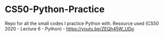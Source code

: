 # CS50-Python-Practice
Repo for all the small codes I practice Python with. Resource used (CS50 2020 - Lecture 6 - Python) - https://youtu.be/ZEQh45W_UDo
